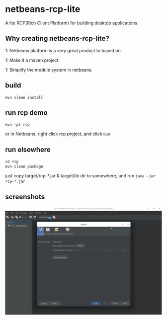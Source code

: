 # netbeans-rcp-lite

A lite RCP(Rich Client Platform) for building desktop applications.

## Why creating netbeans-rcp-lite?

1: Netbeans platform is a very great product to based on.

1: Make it a maven project. 

1: Simplify the module system in netbeans.

## build

```
mvn clean install
```

## run rcp demo

```
mvn -pl rcp
```

or in Netbeans, right click rcp project, and click `Run`

## run elsewhere

```
cd rcp
mvn clean package
```

just copy target/rcp-*.jar & target/lib dir to somewhere, and run `java -jar rcp-*.jar` 


## screenshots

![RCP demo](doc/rcp-demo.png)